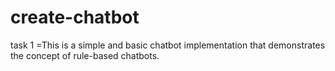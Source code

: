 # create-chatbot
task 1 =This is a simple and basic chatbot implementation that demonstrates the concept of rule-based chatbots.
